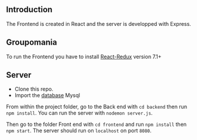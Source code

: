 ## Introduction
The Frontend is created in React and the server is developped with Express.

## Groupomania 

To run the Frontend you have to install [React-Redux](https://react-redux.js.org/introduction/getting-started) version 7.1+ 

## Server 

- Clone this repo. 
- Import the [database](https://github.com/asmj7/AsmiyaJackiriya_7_29092021/blob/main/backend/config/database.js) Mysql

From within the project folder, go to the Back end with `cd backend` then run `npm install`. You can run the server with `nodemon server.js`. 

Then go to the folder Front end with `cd frontend` and run `npm install` then `npm start`. The server should run on `localhost` on port `8080`. 
